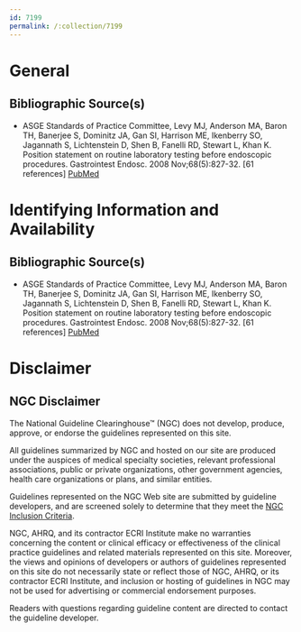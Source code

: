```yaml
---
id: 7199
permalink: /:collection/7199
---
```


# General

## Bibliographic Source(s)

- ASGE Standards of Practice Committee, Levy MJ, Anderson MA, Baron TH, Banerjee S, Dominitz JA, Gan SI, Harrison ME, Ikenberry SO, Jagannath S, Lichtenstein D, Shen B, Fanelli RD, Stewart L, Khan K. Position statement on routine laboratory testing before endoscopic procedures. Gastrointest Endosc. 2008 Nov;68(5):827-32. [61 references] [ PubMed ](http://www.ncbi.nlm.nih.gov/entrez/query.fcgi?cmd=Retrieve&db=pubmed&dopt=Abstract&list_uids=18984097)

# Identifying Information and Availability

## Bibliographic Source(s)

- ASGE Standards of Practice Committee, Levy MJ, Anderson MA, Baron TH, Banerjee S, Dominitz JA, Gan SI, Harrison ME, Ikenberry SO, Jagannath S, Lichtenstein D, Shen B, Fanelli RD, Stewart L, Khan K. Position statement on routine laboratory testing before endoscopic procedures. Gastrointest Endosc. 2008 Nov;68(5):827-32. [61 references] [ PubMed ](http://www.ncbi.nlm.nih.gov/entrez/query.fcgi?cmd=Retrieve&db=pubmed&dopt=Abstract&list_uids=18984097)

# Disclaimer

## NGC Disclaimer

The National Guideline Clearinghouse™ (NGC) does not develop, produce, approve, or endorse the guidelines represented on this site.

All guidelines summarized by NGC and hosted on our site are produced under the auspices of medical specialty societies, relevant professional associations, public or private organizations, other government agencies, health care organizations or plans, and similar entities.

Guidelines represented on the NGC Web site are submitted by guideline developers, and are screened solely to determine that they meet the [NGC Inclusion Criteria](/help-and-about/summaries/inclusion-criteria).

NGC, AHRQ, and its contractor ECRI Institute make no warranties concerning the content or clinical efficacy or effectiveness of the clinical practice guidelines and related materials represented on this site. Moreover, the views and opinions of developers or authors of guidelines represented on this site do not necessarily state or reflect those of NGC, AHRQ, or its contractor ECRI Institute, and inclusion or hosting of guidelines in NGC may not be used for advertising or commercial endorsement purposes.

Readers with questions regarding guideline content are directed to contact the guideline developer.

